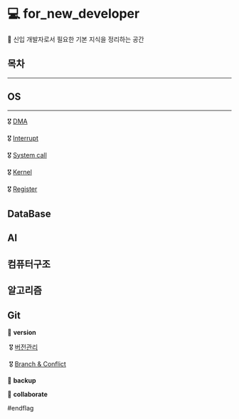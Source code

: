 # 💻 for_new_developer
🚩 신입 개발자로서 필요한 기본 지식을 정리하는 공간



## 목차

---

## OS

---

🎖 [DMA](./OS/DMA.md)

🎖 [Interrupt](./OS/Interrupt.md)

🎖 [System call](./OS/System_call.md)

🎖 [Kernel](./OS/Kernel.md)

🎖 [Register](./OS/Register.md)





## DataBase

## AI

## 컴퓨터구조

## 알고리즘



## Git

🥇 **version**

​	🎖 [버전관리](./Git/버전관리.md)

​	🎖 [Branch & Conflict](./Git/Branch_and_Conflict.md)

🥈 **backup**

🥉 **collaborate**





#endflag

